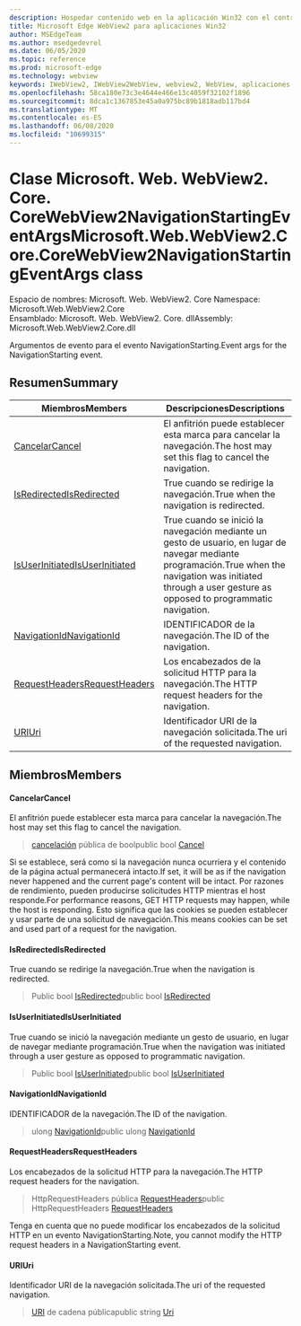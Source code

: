 ```yaml
---
description: Hospedar contenido web en la aplicación Win32 con el control Microsoft Edge WebView2
title: Microsoft Edge WebView2 para aplicaciones Win32
author: MSEdgeTeam
ms.author: msedgedevrel
ms.date: 06/05/2020
ms.topic: reference
ms.prod: microsoft-edge
ms.technology: webview
keywords: IWebView2, IWebView2WebView, webview2, WebView, aplicaciones Win32, Win32, Edge, ICoreWebView2, ICoreWebView2Controller, control de explorador, HTML Edge
ms.openlocfilehash: 58ca180e73c3e4644e466e13c4059f32102f1896
ms.sourcegitcommit: 8dca1c1367853e45a0a975bc89b1818adb117bd4
ms.translationtype: MT
ms.contentlocale: es-ES
ms.lasthandoff: 06/08/2020
ms.locfileid: "10699315"
---
```

# <span data-ttu-id="a1246-104">Clase Microsoft. Web. WebView2. Core. CoreWebView2NavigationStartingEventArgs</span><span class="sxs-lookup"><span data-stu-id="a1246-104">Microsoft.Web.WebView2.Core.CoreWebView2NavigationStartingEventArgs class</span></span> 

<span data-ttu-id="a1246-105">Espacio de nombres: Microsoft. Web. WebView2. Core </span><span class="sxs-lookup"><span data-stu-id="a1246-105">Namespace: Microsoft.Web.WebView2.Core</span></span>\
<span data-ttu-id="a1246-106">Ensamblado: Microsoft. Web. WebView2. Core. dll</span><span class="sxs-lookup"><span data-stu-id="a1246-106">Assembly: Microsoft.Web.WebView2.Core.dll</span></span>

<span data-ttu-id="a1246-107">Argumentos de evento para el evento NavigationStarting.</span><span class="sxs-lookup"><span data-stu-id="a1246-107">Event args for the NavigationStarting event.</span></span>

## <span data-ttu-id="a1246-108">Resumen</span><span class="sxs-lookup"><span data-stu-id="a1246-108">Summary</span></span>

 <span data-ttu-id="a1246-109">Miembros</span><span class="sxs-lookup"><span data-stu-id="a1246-109">Members</span></span>                        | <span data-ttu-id="a1246-110">Descripciones</span><span class="sxs-lookup"><span data-stu-id="a1246-110">Descriptions</span></span>
--------------------------------|---------------------------------------------
[<span data-ttu-id="a1246-111">Cancelar</span><span class="sxs-lookup"><span data-stu-id="a1246-111">Cancel</span></span>](#cancel) | <span data-ttu-id="a1246-112">El anfitrión puede establecer esta marca para cancelar la navegación.</span><span class="sxs-lookup"><span data-stu-id="a1246-112">The host may set this flag to cancel the navigation.</span></span>
[<span data-ttu-id="a1246-113">IsRedirected</span><span class="sxs-lookup"><span data-stu-id="a1246-113">IsRedirected</span></span>](#isredirected) | <span data-ttu-id="a1246-114">True cuando se redirige la navegación.</span><span class="sxs-lookup"><span data-stu-id="a1246-114">True when the navigation is redirected.</span></span>
[<span data-ttu-id="a1246-115">IsUserInitiated</span><span class="sxs-lookup"><span data-stu-id="a1246-115">IsUserInitiated</span></span>](#isuserinitiated) | <span data-ttu-id="a1246-116">True cuando se inició la navegación mediante un gesto de usuario, en lugar de navegar mediante programación.</span><span class="sxs-lookup"><span data-stu-id="a1246-116">True when the navigation was initiated through a user gesture as opposed to programmatic navigation.</span></span>
[<span data-ttu-id="a1246-117">NavigationId</span><span class="sxs-lookup"><span data-stu-id="a1246-117">NavigationId</span></span>](#navigationid) | <span data-ttu-id="a1246-118">IDENTIFICADOR de la navegación.</span><span class="sxs-lookup"><span data-stu-id="a1246-118">The ID of the navigation.</span></span>
[<span data-ttu-id="a1246-119">RequestHeaders</span><span class="sxs-lookup"><span data-stu-id="a1246-119">RequestHeaders</span></span>](#requestheaders) | <span data-ttu-id="a1246-120">Los encabezados de la solicitud HTTP para la navegación.</span><span class="sxs-lookup"><span data-stu-id="a1246-120">The HTTP request headers for the navigation.</span></span>
[<span data-ttu-id="a1246-121">URI</span><span class="sxs-lookup"><span data-stu-id="a1246-121">Uri</span></span>](#uri) | <span data-ttu-id="a1246-122">Identificador URI de la navegación solicitada.</span><span class="sxs-lookup"><span data-stu-id="a1246-122">The uri of the requested navigation.</span></span>

## <span data-ttu-id="a1246-123">Miembros</span><span class="sxs-lookup"><span data-stu-id="a1246-123">Members</span></span>

#### <span data-ttu-id="a1246-124">Cancelar</span><span class="sxs-lookup"><span data-stu-id="a1246-124">Cancel</span></span> 

<span data-ttu-id="a1246-125">El anfitrión puede establecer esta marca para cancelar la navegación.</span><span class="sxs-lookup"><span data-stu-id="a1246-125">The host may set this flag to cancel the navigation.</span></span>

> <span data-ttu-id="a1246-126">[cancelación](#cancel) pública de bool</span><span class="sxs-lookup"><span data-stu-id="a1246-126">public bool [Cancel](#cancel)</span></span>

<span data-ttu-id="a1246-127">Si se establece, será como si la navegación nunca ocurriera y el contenido de la página actual permanecerá intacto.</span><span class="sxs-lookup"><span data-stu-id="a1246-127">If set, it will be as if the navigation never happened and the current page's content will be intact.</span></span> <span data-ttu-id="a1246-128">Por razones de rendimiento, pueden producirse solicitudes HTTP mientras el host responde.</span><span class="sxs-lookup"><span data-stu-id="a1246-128">For performance reasons, GET HTTP requests may happen, while the host is responding.</span></span> <span data-ttu-id="a1246-129">Esto significa que las cookies se pueden establecer y usar parte de una solicitud de navegación.</span><span class="sxs-lookup"><span data-stu-id="a1246-129">This means cookies can be set and used part of a request for the navigation.</span></span>

#### <span data-ttu-id="a1246-130">IsRedirected</span><span class="sxs-lookup"><span data-stu-id="a1246-130">IsRedirected</span></span> 

<span data-ttu-id="a1246-131">True cuando se redirige la navegación.</span><span class="sxs-lookup"><span data-stu-id="a1246-131">True when the navigation is redirected.</span></span>

> <span data-ttu-id="a1246-132">Public bool [IsRedirected](#isredirected)</span><span class="sxs-lookup"><span data-stu-id="a1246-132">public bool [IsRedirected](#isredirected)</span></span>

#### <span data-ttu-id="a1246-133">IsUserInitiated</span><span class="sxs-lookup"><span data-stu-id="a1246-133">IsUserInitiated</span></span> 

<span data-ttu-id="a1246-134">True cuando se inició la navegación mediante un gesto de usuario, en lugar de navegar mediante programación.</span><span class="sxs-lookup"><span data-stu-id="a1246-134">True when the navigation was initiated through a user gesture as opposed to programmatic navigation.</span></span>

> <span data-ttu-id="a1246-135">Public bool [IsUserInitiated](#isuserinitiated)</span><span class="sxs-lookup"><span data-stu-id="a1246-135">public bool [IsUserInitiated](#isuserinitiated)</span></span>

#### <span data-ttu-id="a1246-136">NavigationId</span><span class="sxs-lookup"><span data-stu-id="a1246-136">NavigationId</span></span> 

<span data-ttu-id="a1246-137">IDENTIFICADOR de la navegación.</span><span class="sxs-lookup"><span data-stu-id="a1246-137">The ID of the navigation.</span></span>

> <span data-ttu-id="a1246-138">ulong [NavigationId](#navigationid)</span><span class="sxs-lookup"><span data-stu-id="a1246-138">public ulong [NavigationId](#navigationid)</span></span>

#### <span data-ttu-id="a1246-139">RequestHeaders</span><span class="sxs-lookup"><span data-stu-id="a1246-139">RequestHeaders</span></span> 

<span data-ttu-id="a1246-140">Los encabezados de la solicitud HTTP para la navegación.</span><span class="sxs-lookup"><span data-stu-id="a1246-140">The HTTP request headers for the navigation.</span></span>

> <span data-ttu-id="a1246-141">HttpRequestHeaders pública [RequestHeaders](#requestheaders)</span><span class="sxs-lookup"><span data-stu-id="a1246-141">public HttpRequestHeaders [RequestHeaders](#requestheaders)</span></span>

<span data-ttu-id="a1246-142">Tenga en cuenta que no puede modificar los encabezados de la solicitud HTTP en un evento NavigationStarting.</span><span class="sxs-lookup"><span data-stu-id="a1246-142">Note, you cannot modify the HTTP request headers in a NavigationStarting event.</span></span>

#### <span data-ttu-id="a1246-143">URI</span><span class="sxs-lookup"><span data-stu-id="a1246-143">Uri</span></span> 

<span data-ttu-id="a1246-144">Identificador URI de la navegación solicitada.</span><span class="sxs-lookup"><span data-stu-id="a1246-144">The uri of the requested navigation.</span></span>

> <span data-ttu-id="a1246-145">[URI](#uri) de cadena pública</span><span class="sxs-lookup"><span data-stu-id="a1246-145">public string [Uri](#uri)</span></span>

